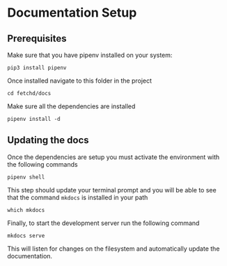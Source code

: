 # Documentation Setup

## Prerequisites

Make sure that you have pipenv installed on your system:

    pip3 install pipenv

Once installed navigate to this folder in the project

    cd fetchd/docs

Make sure all the dependencies are installed

    pipenv install -d

## Updating the docs

Once the dependencies are setup you must activate the environment with the following commands

    pipenv shell

This step should update your terminal prompt and you will be able to see that the command `mkdocs` is installed in your path

    which mkdocs

Finally, to start the development server run the following command

    mkdocs serve

This will listen for changes on the filesystem and automatically update the documentation.
